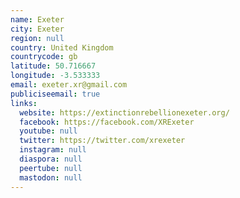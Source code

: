 ```yaml
---
name: Exeter
city: Exeter
region: null
country: United Kingdom
countrycode: gb
latitude: 50.716667
longitude: -3.533333
email: exeter.xr@gmail.com
publiciseemail: true
links:
  website: https://extinctionrebellionexeter.org/
  facebook: https://facebook.com/XRExeter
  youtube: null
  twitter: https://twitter.com/xrexeter
  instagram: null
  diaspora: null
  peertube: null
  mastodon: null
---
```

